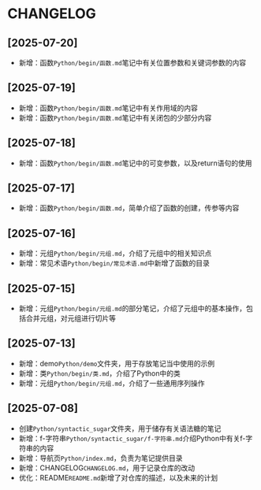 # CHANGELOG

## [2025-07-20]
- 新增：函数`Python/begin/函数.md`笔记中有关位置参数和关键词参数的内容

## [2025-07-19]
- 新增：函数`Python/begin/函数.md`笔记中有关作用域的内容
- 新增：函数`Python/begin/函数.md`笔记中有关闭包的少部分内容

## [2025-07-18]
- 新增：函数`Python/begin/函数.md`笔记中的可变参数，以及return语句的使用

## [2025-07-17]
- 新增：函数`Python/begin/函数.md`，简单介绍了函数的创建，传参等内容

## [2025-07-16]
- 新增：元组`Python/begin/元组.md`，介绍了元组中的相关知识点
- 新增：常见术语`Python/begin/常见术语.md`中新增了函数的目录

## [2025-07-15]
- 新增：元组`Python/begin/元组.md`的部分笔记，介绍了元组中的基本操作，包括合并元组，对元组进行切片等

## [2025-07-13]
- 新增：demo`Python/demo`文件夹，用于存放笔记当中使用的示例
- 新增：类`Python/begin/类.md`，介绍了Python中的类
- 新增：元组`Python/begin/元组.md`，介绍了一些通用序列操作

## [2025-07-08]
- 创建`Python/syntactic_sugar`文件夹，用于储存有关语法糖的笔记
- 新增：f-字符串`Python/syntactic_sugar/f-字符串.md`介绍Python中有关f-字符串的内容
- 新增：导航页`Python/index.md`，负责为笔记提供目录
- 新增：CHANGELOG`CHANGELOG.md`，用于记录仓库的改动
- 优化：README`README.md`新增了对仓库的描述，以及未来的计划
